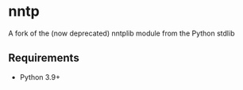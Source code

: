 # nntp
A fork of the (now deprecated) nntplib module from the Python stdlib

## Requirements
* Python 3.9+